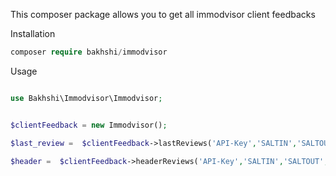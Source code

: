 This composer package allows you to get all immodvisor client feedbacks

Installation 
  
```php
composer require bakhshi/immodvisor
```

Usage

```php

use Bakhshi\Immodvisor\Immodvisor;


$clientFeedback = new Immodvisor();

$last_review =  $clientFeedback->lastReviews('API-Key','SALTIN','SALTOUT','COMPANY ID or null to get all company branches feedback',number of feedback);

$header =  $clientFeedback->headerReviews('API-Key','SALTIN','SALTOUT','COMPANY ID');






```
